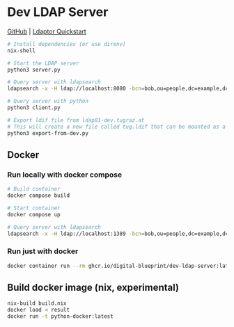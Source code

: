 # Dev LDAP Server

[GitHub](https://github.com/digital-blueprint/dev-ldap-server) |
[Ldaptor Quickstart](https://ldaptor.readthedocs.io/en/latest/quickstart.html)

```bash
# Install dependencies (or use direnv)
nix-shell

# Start the LDAP server
python3 server.py

# Query server with ldapsearch
ldapsearch -x -H ldap://localhost:8080 -bcn=bob,ou=people,dc=example,dc=org cn=bob

# Query server with python
python3 client.py 

# Export ldif file from ldap01-dev.tugraz.at
# This will create a new file called tug.ldif that can be mounted as a volume as /app/data.ldif
python3 export-from-dev.py
```

## Docker

### Run locally with docker compose

```bash
# Build container
docker compose build

# Start container 
docker compose up

# Query server with ldapsearch
ldapsearch -x -H ldap://localhost:1389 -bcn=bob,ou=people,dc=example,dc=org cn=bob
```

### Run just with docker

```bash
docker container run --rm ghcr.io/digital-blueprint/dev-ldap-server:latest
```

## Build docker image (nix, experimental)

```bash
nix-build build.nix
docker load < result
docker run -t python-docker:latest
```
